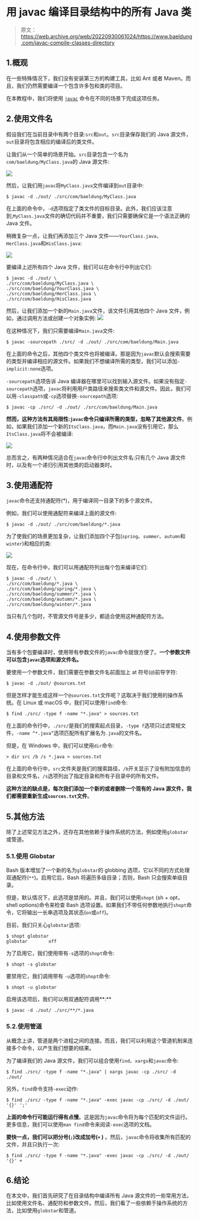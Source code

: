 # 用 javac 编译目录结构中的所有 Java 类

> 原文：<https://web.archive.org/web/20220930061024/https://www.baeldung.com/javac-compile-classes-directory>

## 1.概观

在一些特殊情况下，我们没有安装第三方的构建工具，比如 Ant 或者 Maven。而且，我们仍然需要编译一个包含许多包和类的项目。

在本教程中，我们将使用 [`javac`](/web/20220815034224/https://www.baeldung.com/javac) 命令在不同的场景下完成这项任务。

## 2.使用文件名

假设我们在当前目录中有两个目录:`src`和`out`。`src`目录保存我们的 Java 源文件，`out`目录将包含相应的编译后的类文件。

让我们从一个简单的场景开始。`src`目录包含一个名为`com/baeldung/MyClass.java`的 Java 源文件:

[![](img/2c1d224888894cda33ff1d7838ed3471.png)](/web/20220815034224/https://www.baeldung.com/wp-content/uploads/2022/03/2_javac-compile-all-java-source-files-in-a-directory-structure-01.png)

然后，让我们用`javac`将`MyClass.java`文件编译到`out`目录中:

```
$ javac -d ./out/ ./src/com/baeldung/MyClass.java
```

在上面的命令中，`-d`选项指定了类文件的目标目录。此外，我们应该注意到,`MyClass.java`文件的确切代码并不重要，我们只需要确保它是一个语法正确的 Java 文件。

稍微复杂一点，让我们再添加三个 Java 文件——`YourClass.java`、`HerClass.java`和`HisClass.java`:

[![](img/39078e716eed0eda46fce7a43f184591.png)](/web/20220815034224/https://www.baeldung.com/wp-content/uploads/2022/03/javac-compile-all-java-source-files-in-a-directory-structure-02.png)

要编译上述所有四个 Java 文件，我们可以在命令行中列出它们:

```
$ javac -d ./out/ \
./src/com/baeldung/MyClass.java \
./src/com/baeldung/YourClass.java \
./src/com/baeldung/HerClass.java \
./src/com/baeldung/HisClass.java
```

然后，让我们添加一个新的`Main.java`文件，该文件引用其他四个 Java 文件，例如，通过调用方法或创建一个对象实例: [![](img/5df6ae1d04a1c0cfd6b3bf94dc596946.png)](/web/20220815034224/https://www.baeldung.com/wp-content/uploads/2022/03/2_javac-compile-all-java-source-files-in-a-directory-structure-03.png)

在这种情况下，我们只需要编译`Main.java`文件:

```
$ javac -sourcepath ./src/ -d ./out/ ./src/com/baeldung/Main.java
```

在上面的命令之后，其他四个类文件也将被编译。那是因为`javac`默认会搜索需要的类型并编译相应的源文件。如果我们不想编译所需的类型，我们可以添加`-implicit:none`选项。

`-sourcepath`选项告诉 Java 编译器在哪里可以找到输入源文件。如果没有指定`-sourcepath`选项，`javac`将利用用户类路径来搜索类文件和源文件。因此，我们可以用`-classpath`或`-cp`选项替换`-sourcepath`选项:

```
$ javac -cp ./src/ -d ./out/ ./src/com/baeldung/Main.java
```

**然而，这种方法有其局限性:`javac`命令只编译所需的类型，忽略了其他源文件**。例如，如果我们添加一个新的`ItsClass.java`，而`Main.java`没有引用它，那么`ItsClass.java`将不会被编译:

[![](img/70ab92c40c3ceadd8049a3413d067e08.png)](/web/20220815034224/https://www.baeldung.com/wp-content/uploads/2022/03/2_javac-compile-all-java-source-files-in-a-directory-structure-04.png)

总而言之，有两种情况适合在`javac`命令行中列出文件名:只有几个 Java 源文件时，以及有一个递归引用其他类的启动器类时。

## 3.使用通配符

`javac`命令还支持通配符(*)，用于编译同一目录下的多个源文件。

例如，我们可以使用通配符来编译上面的源文件:

```
$ javac -d ./out/ ./src/com/baeldung/*.java
```

为了使我们的场景更加复杂，让我们添加四个子包(`spring`、`summer`、`autumn`和`winter`)和相应的类:

[![](img/1932ee5ab9bc265e52a2505c9b5bc2ee.png)](/web/20220815034224/https://www.baeldung.com/wp-content/uploads/2022/03/javac-compile-all-java-source-files-in-a-directory-structure-05.png)

现在，在命令行中，我们可以用通配符列出每个包来编译它们:

```
$ javac -d ./out/ \
./src/com/baeldung/*.java \
./src/com/baeldung/spring/*.java \
./src/com/baeldung/summer/*.java \
./src/com/baeldung/autumn/*.java \
./src/com/baeldung/winter/*.java
```

当只有几个包时，不管源文件号是多少，都适合使用这种通配符方法。

## 4.使用参数文件

当有多个包要编译时，使用带有参数文件的`javac`命令就很方便了。**一个参数文件可以包含`javac`选项和源文件名。**

要使用一个参数文件，我们需要在参数文件名前面加上 at 符号(`@`)前导字符:

```
$ javac -d ./out/ @sources.txt
```

但是怎样才能生成这样一个`@sources.txt`文件呢？这取决于我们使用的操作系统。在 Linux 或 macOS 中，我们可以使用`find`命令:

```
$ find ./src/ -type f -name "*.java" > sources.txt
```

在上面的命令行中，`./src/`是我们的搜索起点目录，`-type f`选项只过滤常规文件，`-name “*.java”`选项匹配所有扩展名为`.java`的文件名。

但是，在 Windows 中，我们可以使用`dir`命令:

```
> dir src /b /s *.java > sources.txt
```

在上面的命令行中，`src`文件夹是我们的搜索路径，`/b`开关显示了没有附加信息的目录和文件名，`/s`选项列出了指定目录和所有子目录中的所有文件。

**这种方法的缺点是，每次我们添加一个新的或者删除一个现有的 Java 源文件，我们都需要重新生成`sources.txt`文件**。

## 5.其他方法

除了上述常见方法之外，还存在其他依赖于操作系统的方法，例如使用`globstar`或管道。

### 5.1.使用 Globstar

Bash 版本增加了一个新的名为`globstar`的 globbing 选项，它以不同的方式处理双通配符(`**`)。启用它后，Bash 将遍历多级目录；否则，Bash 只会搜索单级目录。

但是，默认情况下，此选项是禁用的。并且，我们可以使用`shopt` (sh + opt，shell options)命令来检查 Bash 选项设置。如果我们不带任何参数地执行`shopt`命令，它将输出一长串选项及其状态(`on`或`off`)。

目前，我们只关心`globstar`选项:

```
$ shopt globstar
globstar       	off
```

为了启用它，我们使用带有`-s`选项的`shopt`命令:

```
$ shopt -s globstar
```

要禁用它，我们调用带有 `-u`选项的`shopt`命令:

```
$ shopt -u globstar
```

启用该选项后，我们可以用双通配符调用**:**

```
$ javac -d ./out/ ./src/**/*.java
```

### 5.2.使用管道

从概念上讲，管道是两个进程之间的连接。而且，我们可以利用这个管道机制来连接多个命令，以产生我们想要的结果。

为了编译我们的 Java 源文件，我们可以组合使用`find`、`xargs`和`javac`命令:

```
$ find ./src/ -type f -name "*.java" | xargs javac -cp ./src/ -d ./out/
```

另外，`find`命令支持`-exec`动作:

```
$ find ./src/ -type f -name "*.java" -exec javac -cp ./src/ -d ./out/ '{}' ';'
```

**上面的命令行可能运行得有点慢**。这是因为`javac`命令将为每个匹配的文件运行。更多信息，我们可以使用`man find`命令来阅读`-exec`选项的文档。

**要快一点，我们可以把分号(`;`)改成加号(`+` )** 。然后，`javac`命令将收集所有匹配的文件，并且只执行一次:

```
$ find ./src/ -type f -name "*.java" -exec javac -cp ./src/ -d ./out/ '{}' +
```

## 6.结论

在本文中，我们首先研究了在目录结构中编译所有 Java 源文件的一些常用方法，比如使用文件名、通配符和参数文件。然后，我们看了一些依赖于操作系统的方法，比如使用`globstar`和管道。